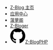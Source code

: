 - [Z-Blog 主页](https://www.zblogcn.com/ "Z-Blog & ZBlogPHP官方网站——开源免费、小巧强大的博客程序与CMS建站系统")
- [应用中心](https://app.zblogcn.com/ "Z-Blog 应用中心 - Z-Blog & Z-BlogPHP 应用大本营，提供免费与收费的 Z-Blog & Z-BlogPHP 主题、模板和插件的下载")
- [菠萝阁](https://blog.zblogcn.com/)
- [Z-Bloger](https://bbs.zblogcn.com/)
- [![github](svg/github.svg)Z-BlogPHP](https://github.com/zblogcn/zblogphp "zblogcn/zblogphp: Z-BlogPHP博客程序")
